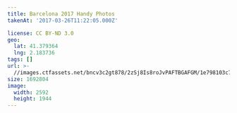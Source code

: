 ```yaml
---
title: Barcelona 2017 Handy Photos
takenAt: '2017-03-26T11:22:05.000Z'

license: CC BY-ND 3.0
geo:
  lat: 41.379364
  lng: 2.183736
tags: []
url: >-
  //images.ctfassets.net/bncv3c2gt878/2zSj8Is8roJvPAFTBGAFGM/1e798103c76b2b697f519e9235a14f64/barcelona-2017-handy-photos_33293276383_o
size: 1692804
image:
  width: 2592
  height: 1944
---
```

